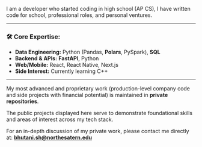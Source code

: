 


I am a developer who started coding in high school (AP CS), I have written code for school, professional roles, and personal ventures.

***

### 🛠️ Core Expertise:

* **Data Engineering:** Python (Pandas, **Polars**, PySpark), **SQL**
* **Backend & APIs:** **FastAPI**, Python
* **Web/Mobile:** React, React Native, Next.js
* **Side Interest:** Currently learning C++

***

My most advanced and proprietary work (production-level company code and side projects with financial potential) is maintained in **private repositories**.

The public projects displayed here serve to demonstrate foundational skills and areas of interest across my tech stack.

For an in-depth discussion of my private work, please contact me directly at: **bhutani.sh@northesatern.edu**
